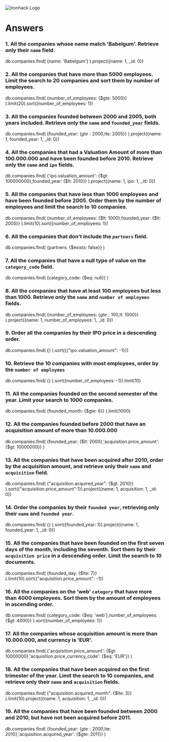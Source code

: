 ![Ironhack Logo](https://i.imgur.com/1QgrNNw.png)

# Answers

### 1. All the companies whose name match 'Babelgum'. Retrieve only their `name` field.

db.companies.find(
{name: 'Babelgum'}
).project({name: 1, \_id: 0})

### 2. All the companies that have more than 5000 employees. Limit the search to 20 companies and sort them by **number of employees**.

db.companies.find(
{number_of_employees: {$gte: 5000}}
).limit(20).sort({number_of_employees: 1})

### 3. All the companies founded between 2000 and 2005, both years included. Retrieve only the `name` and `founded_year` fields.

db.companies.find(
{founded_year: {$gte: 2000,$lte: 2005}}
).project({name: 1, founded_year: 1, \_id: 0})

### 4. All the companies that had a Valuation Amount of more than 100.000.000 and have been founded before 2010. Retrieve only the `name` and `ipo` fields.

db.companies.find(
{'ipo.valuation_amount': {$gt: 100000000},founded_year: {$lt: 2010}}
).project({name: 1, ipo: 1, \_id: 0})

### 5. All the companies that have less than 1000 employees and have been founded before 2005. Order them by the number of employees and limit the search to 10 companies.

db.companies.find(
{number_of_employees: {$lt: 1000},founded_year: {$lt: 2005}}
).limit(10).sort({number_of_employees: 1})

### 6. All the companies that don't include the `partners` field.

<!-- db.companies.find(
  {partners: {$ne: []}}
) -->

db.companies.find(
{partners: {$exists: false}}
)

### 7. All the companies that have a null type of value on the `category_code` field.

db.companies.find(
{category_code: {$eq: null}}
)

### 8. All the companies that have at least 100 employees but less than 1000. Retrieve only the `name` and `number of employees` fields.

db.companies.find(
{number_of_employees: {$gte: 100,$lt: 1000}}
).project({name: 1, number_of_employees: 1, \_id: 0})

### 9. Order all the companies by their IPO price in a descending order.

db.companies.find(
{}
).sort({{"ipo.valuation_amount": -1}})

### 10. Retrieve the 10 companies with most employees, order by the `number of employees`

db.companies.find(
{}
).sort({number_of_employees: -1}).limit(10)

### 11. All the companies founded on the second semester of the year. Limit your search to 1000 companies.

db.companies.find(
{founded_month: {$gte: 6}}
).limit(1000)

### 12. All the companies founded before 2000 that have an acquisition amount of more than 10.000.000

db.companies.find(
{founded_year: {$lt: 2000},'acquisition.price_amount': {$gt: 10000000}}
)

### 13. All the companies that have been acquired after 2010, order by the acquisition amount, and retrieve only their `name` and `acquisition` field.

db.companies.find(
{"acquisition.acquired_year": {$gt: 2010}}
).sort({"acquisition.price_amount":1}).project({name: 1, acquisition: 1, \_id: 0})

### 14. Order the companies by their `founded year`, retrieving only their `name` and `founded year`.

db.companies.find(
{}
).sort({founded_year: 1}).project({name: 1, founded_year: 1, \_id: 0})

### 15. All the companies that have been founded on the first seven days of the month, including the seventh. Sort them by their `acquisition price` in a descending order. Limit the search to 10 documents.

db.companies.find(
{founded_day: {$lte: 7}}
).limit(10).sort({"acquisition.price_amount": -1})

### 16. All the companies on the 'web' `category` that have more than 4000 employees. Sort them by the amount of employees in ascending order.

db.companies.find(
{category_code: {$eq: 'web'},number_of_employees: {$gt: 4000}}
).sort({number_of_employees: 1})

### 17. All the companies whose acquisition amount is more than 10.000.000, and currency is 'EUR'.

db.companies.find(
{'acquisition.price_amount': {$gt: 10000000},'acquisition.price_currency_code': {$eq: 'EUR'}}
)

### 18. All the companies that have been acquired on the first trimester of the year. Limit the search to 10 companies, and retrieve only their `name` and `acquisition` fields.

db.companies.find(
{"acquisition.acquired_month": {$lte: 3}}
).limit(10).project({name: 1, acquisition: 1, \_id: 0})

### 19. All the companies that have been founded between 2000 and 2010, but have not been acquired before 2011.

db.companies.find(
{founded_year: {$gte: 2000,$lte: 2010},'acquisition.acquired_year': {$gte: 2011}}
)

